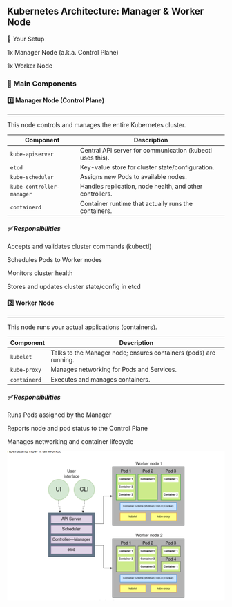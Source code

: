 ## Kubernetes Architecture: Manager & Worker Node

📌 Your Setup

1x Manager Node (a.k.a. Control Plane)

1x Worker Node

### 🔧 Main Components

#### 1️⃣ Manager Node (Control Plane)

----------------------------

This node controls and manages the entire Kubernetes cluster.

| Component                 | Description                                               |
| ------------------------- | --------------------------------------------------------- |
| `kube-apiserver`          | Central API server for communication (kubectl uses this). |
| `etcd`                    | Key-value store for cluster state/configuration.          |
| `kube-scheduler`          | Assigns new Pods to available nodes.                      |
| `kube-controller-manager` | Handles replication, node health, and other controllers.  |
| `containerd`              | Container runtime that actually runs the containers.      |

##### ✅ Responsibilities

Accepts and validates cluster commands (kubectl)

Schedules Pods to Worker nodes

Monitors cluster health

Stores and updates cluster state/config in etcd
#### 2️⃣ Worker Node

------------------------

This node runs your actual applications (containers).

| Component    | Description                                                       |
| ------------ | ----------------------------------------------------------------- |
| `kubelet`    | Talks to the Manager node; ensures containers (pods) are running. |
| `kube-proxy` | Manages networking for Pods and Services.                         |
| `containerd` | Executes and manages containers.                                  |

##### ✅ Responsibilities

Runs Pods assigned by the Manager

Reports node and pod status to the Control Plane

Manages networking and container lifecycle

![Kubernetes Architecture](ArchituctureDiagram.png)



